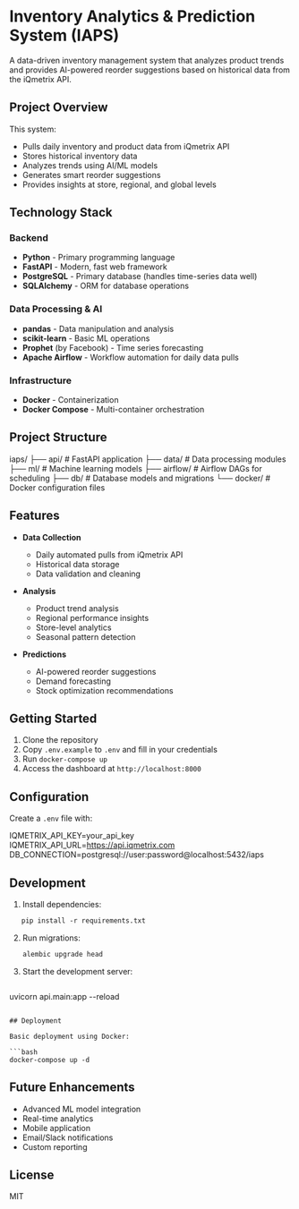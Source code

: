 # Inventory Analytics & Prediction System (IAPS)

A data-driven inventory management system that analyzes product trends and provides AI-powered reorder suggestions based on historical data from the iQmetrix API.

## Project Overview

This system:
- Pulls daily inventory and product data from iQmetrix API
- Stores historical inventory data
- Analyzes trends using AI/ML models
- Generates smart reorder suggestions
- Provides insights at store, regional, and global levels

## Technology Stack

### Backend
- **Python** - Primary programming language
- **FastAPI** - Modern, fast web framework
- **PostgreSQL** - Primary database (handles time-series data well)
- **SQLAlchemy** - ORM for database operations

### Data Processing & AI
- **pandas** - Data manipulation and analysis
- **scikit-learn** - Basic ML operations
- **Prophet** (by Facebook) - Time series forecasting
- **Apache Airflow** - Workflow automation for daily data pulls

### Infrastructure
- **Docker** - Containerization
- **Docker Compose** - Multi-container orchestration

## Project Structure

iaps/
├── api/ # FastAPI application
├── data/ # Data processing modules
├── ml/ # Machine learning models
├── airflow/ # Airflow DAGs for scheduling
├── db/ # Database models and migrations
└── docker/ # Docker configuration files


## Features

- **Data Collection**
  - Daily automated pulls from iQmetrix API
  - Historical data storage
  - Data validation and cleaning

- **Analysis**
  - Product trend analysis
  - Regional performance insights
  - Store-level analytics
  - Seasonal pattern detection

- **Predictions**
  - AI-powered reorder suggestions
  - Demand forecasting
  - Stock optimization recommendations

## Getting Started

1. Clone the repository
2. Copy `.env.example` to `.env` and fill in your credentials
3. Run `docker-compose up`
4. Access the dashboard at `http://localhost:8000`

## Configuration

Create a `.env` file with:

IQMETRIX_API_KEY=your_api_key
IQMETRIX_API_URL=https://api.iqmetrix.com
DB_CONNECTION=postgresql://user:password@localhost:5432/iaps

## Development

1. Install dependencies:

```bash:README.md
   pip install -r requirements.txt
   ```

2. Run migrations:
   ```bash
   alembic upgrade head
   ```

3. Start the development server:
   ```bash
uvicorn api.main:app --reload
```

## Deployment

Basic deployment using Docker:

```bash
docker-compose up -d
   ```

## Future Enhancements

- Advanced ML model integration
- Real-time analytics
- Mobile application
- Email/Slack notifications
- Custom reporting

## License

MIT
